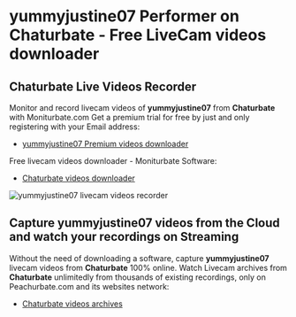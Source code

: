 # yummyjustine07 Performer on Chaturbate - Free LiveCam videos downloader

## Chaturbate Live Videos Recorder

Monitor and record livecam videos of **yummyjustine07** from **Chaturbate** with Moniturbate.com
Get a premium trial for free by just and only registering with your Email address:
* [yummyjustine07 Premium videos downloader](https://moniturbate.com/request-demo-licence-key.html)

Free livecam videos downloader - Moniturbate Software:
* [Chaturbate videos downloader](https://moniturbate.com/moniturbate-download-software.html)

![yummyjustine07 livecam videos recorder](https://peachurnet.com/templates/moniturbate-software.png)


## Capture yummyjustine07 videos from the Cloud and watch your recordings on Streaming

Without the need of downloading a software, capture **yummyjustine07** livecam videos from **Chaturbate** 100% online.
Watch Livecam archives from **Chaturbate** unlimitedly from thousands of existing recordings, only on Peachurbate.com and its websites network:
* [Chaturbate videos archives](https://peachurnet.com/)